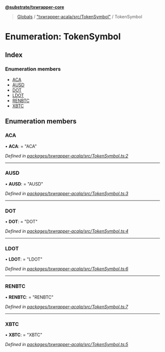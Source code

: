 **[@substrate/txwrapper-core](../README.md)**

> [Globals](../globals.md) / ["txwrapper-acala/src/TokenSymbol"](../modules/_txwrapper_acala_src_tokensymbol_.md) / TokenSymbol

# Enumeration: TokenSymbol

## Index

### Enumeration members

* [ACA](_txwrapper_acala_src_tokensymbol_.tokensymbol.md#aca)
* [AUSD](_txwrapper_acala_src_tokensymbol_.tokensymbol.md#ausd)
* [DOT](_txwrapper_acala_src_tokensymbol_.tokensymbol.md#dot)
* [LDOT](_txwrapper_acala_src_tokensymbol_.tokensymbol.md#ldot)
* [RENBTC](_txwrapper_acala_src_tokensymbol_.tokensymbol.md#renbtc)
* [XBTC](_txwrapper_acala_src_tokensymbol_.tokensymbol.md#xbtc)

## Enumeration members

### ACA

•  **ACA**:  = "ACA"

*Defined in [packages/txwrapper-acala/src/TokenSymbol.ts:2](https://github.com/paritytech/txwrapper-core/blob/2862592/packages/txwrapper-acala/src/TokenSymbol.ts#L2)*

___

### AUSD

•  **AUSD**:  = "AUSD"

*Defined in [packages/txwrapper-acala/src/TokenSymbol.ts:3](https://github.com/paritytech/txwrapper-core/blob/2862592/packages/txwrapper-acala/src/TokenSymbol.ts#L3)*

___

### DOT

•  **DOT**:  = "DOT"

*Defined in [packages/txwrapper-acala/src/TokenSymbol.ts:4](https://github.com/paritytech/txwrapper-core/blob/2862592/packages/txwrapper-acala/src/TokenSymbol.ts#L4)*

___

### LDOT

•  **LDOT**:  = "LDOT"

*Defined in [packages/txwrapper-acala/src/TokenSymbol.ts:6](https://github.com/paritytech/txwrapper-core/blob/2862592/packages/txwrapper-acala/src/TokenSymbol.ts#L6)*

___

### RENBTC

•  **RENBTC**:  = "RENBTC"

*Defined in [packages/txwrapper-acala/src/TokenSymbol.ts:7](https://github.com/paritytech/txwrapper-core/blob/2862592/packages/txwrapper-acala/src/TokenSymbol.ts#L7)*

___

### XBTC

•  **XBTC**:  = "XBTC"

*Defined in [packages/txwrapper-acala/src/TokenSymbol.ts:5](https://github.com/paritytech/txwrapper-core/blob/2862592/packages/txwrapper-acala/src/TokenSymbol.ts#L5)*
